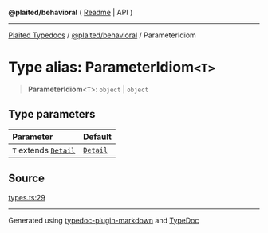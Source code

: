 **@plaited/behavioral** ( [Readme](../README.md) \| API )

***

[Plaited Typedocs](../../../modules.md) / [@plaited/behavioral](../modules.md) / ParameterIdiom

# Type alias: ParameterIdiom`<T>`

> **ParameterIdiom**\<`T`\>: `object` \| `object`

## Type parameters

| Parameter | Default |
| :------ | :------ |
| `T` extends [`Detail`](Detail.md) | [`Detail`](Detail.md) |

## Source

[types.ts:29](https://github.com/plaited/plaited/blob/b151218/libs/behavioral/src/types.ts#L29)

***

Generated using [typedoc-plugin-markdown](https://www.npmjs.com/package/typedoc-plugin-markdown) and [TypeDoc](https://typedoc.org/)
